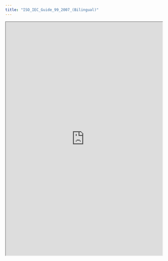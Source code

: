 ```yaml
---
title: "ISO_IEC_Guide_99_2007_(Bilingual)"
---
```



<iframe height="750" width="100%" src="https://ewelton.github.io/ktest/wiki.html#ISO_IEC_Guide_99_2007_(Bilingual)"></iframe>
